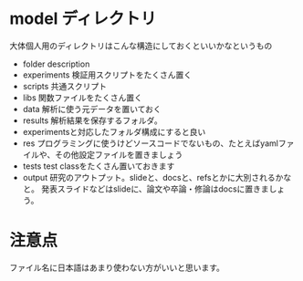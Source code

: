 # model ディレクトリ
大体個人用のディレクトリはこんな構造にしておくといいかなというもの
- folder	description
- experiments	検証用スクリプトをたくさん置く
- scripts	共通スクリプト
- libs	関数ファイルをたくさん置く
- data	解析に使う元データを置いておく
- results	解析結果を保存するフォルダ。
- experimentsと対応したフォルダ構成にすると良い
- res	プログラミングに使うけどソースコードでないもの、たとえばyamlファイルや、その他設定ファイルを置きましょう
- tests	test classをたくさん置いておきます
- output	研究のアウトプット。slideと、docsと、refsとかに大別されるかなと。
発表スライドなどはslideに、論文や卒論・修論はdocsに置きましょう。

# 注意点
ファイル名に日本語はあまり使わない方がいいと思います。